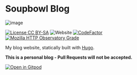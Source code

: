 # Soupbowl Blog

![image][h]

[![License CC BY-SA](https://img.shields.io/github/license/soup-bowl/blog)](http://creativecommons.org/licenses/by-sa/4.0/)
![Website](https://img.shields.io/website?down_message=offline&up_message=online&url=https%3A%2F%2Fblog.soupbowl.io)
[![CodeFactor](https://www.codefactor.io/repository/github/soup-bowl/blog/badge)](https://www.codefactor.io/repository/github/soup-bowl/blog)
[![Mozilla HTTP Observatory Grade](https://img.shields.io/mozilla-observatory/grade-score/blog.soupbowl.io)](https://observatory.mozilla.org/analyze/blog.soupbowl.io)

My blog website, statically built with [Hugo][j].

**This is a personal blog - Pull Requests will not be accepted.**

[![Open in Gitpod](https://gitpod.io/button/open-in-gitpod.svg)](https://gitpod.io/#https://github.com/soup-bowl/blog)

[h]:  https://user-images.githubusercontent.com/11209477/147856239-c7eb65c9-ba89-44fa-bf32-1e68568dc48b.png
[s]:  https://blog.soupbowl.io
[j]:  https://gohugo.io/

